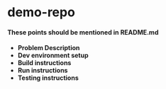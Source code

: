 # demo-repo

#### These points should be mentioned in README.md

* **Problem Description**
* **Dev environment setup**
* **Build instructions**
* **Run instructions**
* **Testing instructions**
